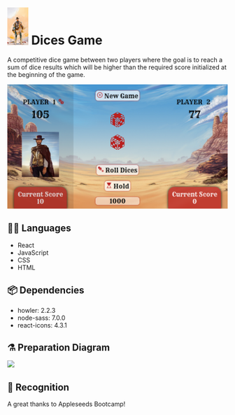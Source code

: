 # <img src="src/assets/images/1993117.jpg" width="48"> Dices Game

A competitive dice game between two players where the goal is to reach a sum of dice results which will be higher than the required score initialized at the beginning of the game.

![](src/assets/images/Screenshot.png)

## :technologist: Languages

- React
- JavaScript
- CSS
- HTML

## :package: Dependencies

- howler: 2.2.3
- node-sass: 7.0.0
- react-icons: 4.3.1

## :alembic: Preparation Diagram

![](src/assets/images/preparation_diagram.png.png)

## :beers: Recognition 

A great thanks to Appleseeds Bootcamp!